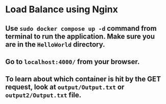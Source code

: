 # Load Balance using Nginx

## Use `sudo docker compose up -d` command from terminal to run the application. Make sure you are in the `HelloWorld` directory.
## Go to `localhost:4000/` from your browser. 
## To learn about which container is hit by the GET request, look at `output/Output.txt` or `output2/Output.txt` file.

